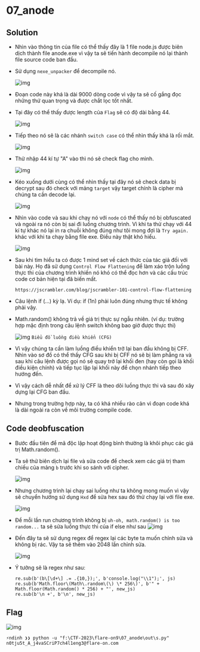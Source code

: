 # 07_anode

## Solution
- Nhìn vào thông tin của file có thể thấy đây là 1 file node.js được biên dịch thành file anode.exe vì vậy ta sẽ tiến hành decompile nó lại thành file source code ban đầu.
- Sử dụng `nexe_unpacker` để decompile nó.

    ![img](img/7.1.png)

- Đoạn code này khá là dài 9000 dòng code vì vậy ta sẽ cố gắng đọc những thứ quan trọng và được chắt lọc tốt nhất.

- Tại đây có thể thấy được length của `Flag` sẽ có độ dài bằng 44.

    ![img](img/7.2.png)

- Tiếp theo nó sẽ là các nhánh `switch case` có thể nhìn thấy khá là rối mắt.

    ![img](img/7.3.png)
   
- Thử nhập 44 kí tự "A" vào thì nó sẽ check flag cho mình.

    ![img](img/7.4.png)
    
- Kéo xuống dưới cùng có thể nhìn thấy tại đây nó sẽ check data bị decrypt sau đó check với mảng `target` vậy target chính là cipher mà chúng ta cần decode lại.

    ![img](img/7.5.png)
 
- Nhìn vào code và sau khi chạy nó với `node` có thể thấy nó bị obfuscated và ngoài ra nó còn bị sai đi luồng chương trình. Vì khi ta thử chạy với 44 kí tự khác nó lại in ra chuỗi không đúng như tôi mong đợi là `Try again.` khác với khi ta chạy bằng file exe. Điều này thật khó hiểu.

    ![img](img/7.6.png)
    
- Sau khi tìm hiểu ta có được 1 mind set về cách thức của tác giả đối với bài này. Họ đã sử dụng `Control Flow Flattening` để làm xáo trộn luồng thực thi của chương trình khiến nó khó có thể đọc hơn và các cấu trúc code cơ bản hiện tại đã biến mất.

    `https://jscrambler.com/blog/jscrambler-101-control-flow-flattening`

- Câu lệnh if (...) kỳ lạ. Ví dụ: if (1n) phải luôn đúng nhưng thực tế không phải vậy.

- Math.random() không trả về giá trị thực sự ngẫu nhiên. (ví dụ: trường hợp mặc định trong câu lệnh switch không bao giờ được thực thi)
 
    ![img](img/7.7.png)
`Biểu đồ luồng điều khiển (CFG)`
- Vì vậy chúng ta cần làm luồng điều khiển trở lại ban đầu không bị CFF. Nhìn vào sơ đồ có thể thấy CFG sau khi bị CFF nó sẽ bị làm phẳng ra và sau khi câu lệnh được gọi nó sẽ quay trở lại khối đen (hay còn gọi là khối điều kiện chính) và tiếp tục lặp lại khối này để chọn nhánh tiếp theo hướng đến.

- Vì vậy cách dễ nhất để xử lý CFF là theo dõi luồng thực thi và sau đó xây dựng lại CFG ban đầu.
    
- Nhưng trong trường hợp này, ta có khá nhiều rào cản vì đoạn code khá là dài ngoài ra còn về môi trường compile code.

   
## Code deobfuscation
- Bước đầu tiên để mã độc lập hoạt động bình thường là khôi phục các giá trị Math.random().

- Ta sẽ thử biên dịch lại file và sửa code để check xem các giá trị tham chiếu của mảng `b` trước khi so sánh với cipher.

    ![img](img/7.8.png)

- Nhưng chương trình lại chạy sai luồng như ta không mong muốn vì vậy sẽ chuyển hướng sử dụng `Hxd` để sửa hex sau đó thử chạy lại với file exe.

    ![img](img/7.9.png)

- Để mỗi lần run chương trình không bị `uh-oh, math.random() is too random...` ta sẽ sửa luồng thực thi của if else như sau
    ![img](img/7.11.png)


- Đến đây ta sẽ sử dụng regex để regex lại các byte ta muốn chỉnh sửa và không bị rác. Vậy ta sẽ thêm vào 2048 lần chỉnh sửa.

    ![img](img/7.10.png)

- Ý tưởng sẽ là regex như sau:

    ```
    re.sub(b'(b\[\d+\] .= .{10,});', b'console.log("\\1");', js)
    re.sub(b'Math.floor\(Math\.random\(\) \* 256\)', b'" + Math.floor(Math.random() * 256) + "', new_js)
    re.sub(b'\n +', b'\n', new_js)
    ```

## Flag


![img](img/7.14.png)


```
⚡ndinh ❯❯ python -u "f:\CTF-2023\flare-on9\07_anode\out\s.py"
n0tju5t_A_j4vaSCriP7ch4l1eng3@flare-on.com
```

